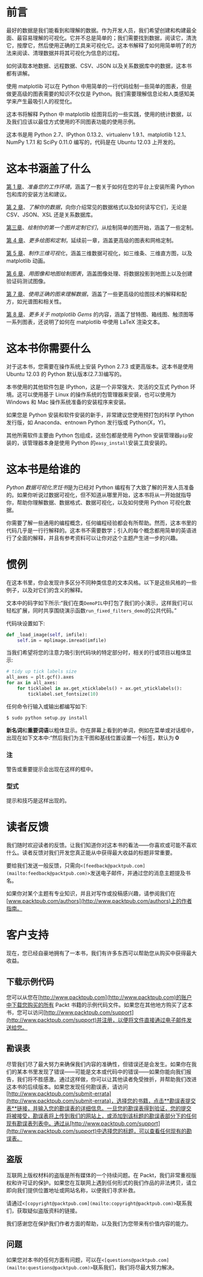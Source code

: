 # 前言

最好的数据是我们能看到和理解的数据。作为开发人员，我们希望创建和构建最全面、最容易理解的可视化。它并不总是简单的；我们需要找到数据，阅读它，清洗它，按摩它，然后使用正确的工具来可视化它。这本书解释了如何用简单明了的方法来阅读、清理数据并将其可视化为信息的过程。

如何读取本地数据、远程数据、CSV、JSON 以及关系数据库中的数据，这本书都有讲解。

使用 matplotlib 可以在 Python 中用简单的一行代码绘制一些简单的图表，但是做更高级的图表需要的知识不仅仅是 Python。我们需要理解信息论和人类感知美学来产生最吸引人的视觉化。

这本书将解释 Python 中 matplotlib 绘图背后的一些实践，使用的统计数据，以及我们应该以最佳方式使用的不同图表功能的使用示例。

这本书是用 Python 2.7、IPython 0.13.2、virtualenv 1.9.1、matplotlib 1.2.1、NumPy 1.7.1 和 SciPy 0.11.0 编写的，代码是在 Ubuntu 12.03 上开发的。

# **这本书涵盖了什么**

[第 1 章](1.html "Chapter 1. Preparing Your Working Environment")、*准备您的工作环境*，涵盖了一套关于如何在您的平台上安装所需 Python 包和库的安装方法和建议。

[第 2 章](2.html "Chapter 2. Knowing Your Data")、*了解你的数据*，向你介绍常见的数据格式以及如何读写它们，无论是 CSV、JSON、XSL 还是关系数据库。

[第三章](3.html "Chapter 3. Drawing Your First Plots and Customizing Them")、*绘制你的第一个图并定制它们*，从绘制简单的图开始，涵盖了一些定制。

[第 4 章](4.html "Chapter 4. More Plots and Customizations")、*更多绘图和定制*，延续前一章，涵盖更高级的图表和网格定制。

[第 5 章](5.html "Chapter 5. Making 3D Visualizations")、*制作三维可视化*，涵盖三维数据可视化，如三维条、三维直方图，以及 matplotlib 动画。

[第 6 章](6.html "Chapter 6. Plotting Charts with Images and Maps")、*用图像和地图绘制图表*，涵盖图像处理、将数据投影到地图上以及创建验证码测试图像。

[第 7 章](7.html "Chapter 7. Using Right Plots to Understand Data")、*使用正确的图来理解数据*，涵盖了一些更高级的绘图技术的解释和配方，如光谱图和相关性。

[第 8 章](8.html "Chapter 8. More on matplotlib Gems")、*更多关于 matplotlib Gems* 的内容，涵盖了甘特图、箱线图、触须图等一系列图表，还说明了如何在 matplotlib 中使用 LaTeX 渲染文本。

# 这本书你需要什么

对于这本书，您需要在操作系统上安装 Python 2.7.3 或更高版本。这本书是使用 Ubuntu 12.03 的 Python 默认版本(2.7.3)编写的。

本书使用的其他软件包是 IPython，这是一个非常强大、灵活的交互式 Python 环境。这可以使用基于 Linux 的操作系统的包管理器来安装，也可以使用为 Windows 和 Mac 操作系统准备的安装程序来安装。

如果您是 Python 安装和软件安装的新手，非常建议您使用预打包的科学 Python 发行版，如 Anaconda、entnown Python 发行版或 Python(X，Y)。

其他所需软件主要由 Python 包组成，这些包都是使用 Python 安装管理器`pip`安装的，该管理器本身是使用 Python 的`easy_install`安装工具安装的。

# 这本书是给谁的

*Python 数据可视化烹饪书*是为已经对 Python 编程有了大致了解的开发人员准备的。如果你听说过数据可视化，但不知道从哪里开始，这本书将从一开始就指导你，帮助你理解数据、数据格式、数据可视化，以及如何使用 Python 可视化数据。

你需要了解一些通用的编程概念，任何编程经验都会有所帮助。然而，这本书里的代码几乎是一行行解释的。这本书不需要数学；引入的每个概念都用简单的英语进行了全面的解释，并且有参考资料可以让你对这个主题产生进一步的兴趣。

# 惯例

在这本书里，你会发现许多区分不同种类信息的文本风格。以下是这些风格的一些例子，以及对它们的含义的解释。

文本中的码字如下所示:“我们在类`DemoPIL`中打包了我们的小演示，这样我们可以轻松扩展，同时共享围绕演示函数`run_fixed_filters_demo`的公共代码。”

代码块设置如下:

```py
def _load_image(self, imfile): 
    self.im = mplimage.imread(imfile)
```

当我们希望将您的注意力吸引到代码块的特定部分时，相关的行或项目以粗体显示:

```py
# tidy up tick labels size 
all_axes = plt.gcf().axes 
for ax in all_axes: 
    for ticklabel in ax.get_xticklabels() + ax.get_yticklabels(): 
        ticklabel.set_fontsize(10)

```

任何命令行输入或输出都编写如下:

```py
$ sudo python setup.py install

```

**新名词**和**重要词语**以粗体显示。你在屏幕上看到的单词，例如在菜单或对话框中，出现在如下文本中:“然后我们为主干图和基线位置设置一个标签，默认为 **0**

### 注

警告或重要提示会出现在这样的框中。

### 型式

提示和技巧是这样出现的。

# 读者反馈

我们随时欢迎读者的反馈。让我们知道你对这本书的看法——你喜欢或可能不喜欢什么。读者反馈对我们开发您真正能从中获得最大收益的标题非常重要。

要给我们发送一般反馈，只需向`<[feedback@packtpub.com](mailto:feedback@packtpub.com)>`发送电子邮件，并通过您的消息主题提及书名。

如果你对某个主题有专业知识，并且对写作或投稿感兴趣，请参阅我们在[www.packtpub.com/authors](http://www.packtpub.com/authors)上的作者指南。

# 客户支持

现在，您已经自豪地拥有了一本书，我们有许多东西可以帮助您从购买中获得最大收益。

## 下载示例代码

您可以从您在[http://www.packtpub.com](http://www.packtpub.com)的账户中下载您购买的所有 Packt 书籍的示例代码文件。如果您在其他地方购买了这本书，您可以访问[http://www.packtpub.com/support](http://www.packtpub.com/support)并注册，以便将文件直接通过电子邮件发送给您。

## 勘误表

尽管我们尽了最大努力来确保我们内容的准确性，但错误还是会发生。如果你在我们的某本书里发现了错误——可能是文本或代码中的错误——如果你能向我们报告，我们将不胜感激。通过这样做，你可以让其他读者免受挫折，并帮助我们改进这本书的后续版本。如果您发现任何勘误表，请访问[http://www.packtpub.com/submit-errata](http://www.packtpub.com/submit-errata)，选择您的书籍，点击**勘误表提交表**链接，并输入您的勘误表的详细信息。一旦您的勘误表得到验证，您的提交将被接受，勘误表将上传到我们的网站上，或添加到该标题的勘误表部分下的任何现有勘误表列表中。通过从[http://www.packtpub.com/support](http://www.packtpub.com/support)中选择您的标题，可以查看任何现有的勘误表。

## 盗版

互联网上版权材料的盗版是所有媒体的一个持续问题。在 Packt，我们非常重视版权和许可证的保护。如果您在互联网上遇到任何形式的我们作品的非法拷贝，请立即向我们提供位置地址或网站名称，以便我们寻求补救。

请通过`<[copyright@packtpub.com](mailto:copyright@packtpub.com)>`联系我们，获取疑似盗版资料的链接。

我们感谢您在保护我们作者方面的帮助，以及我们为您带来有价值内容的能力。

## 问题

如果您对本书的任何方面有问题，可以在`<[questions@packtpub.com](mailto:questions@packtpub.com)>`联系我们，我们将尽最大努力解决。